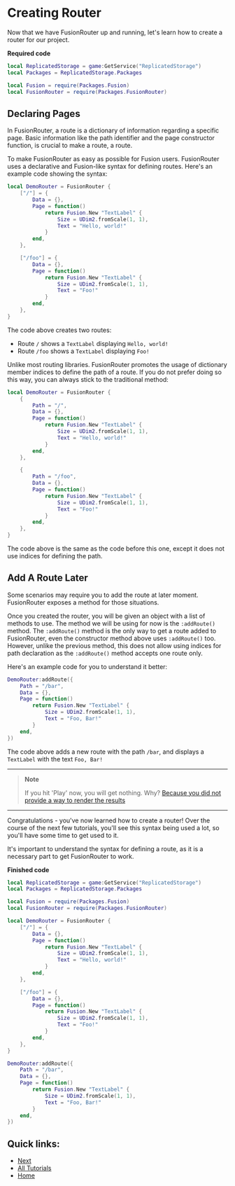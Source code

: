 # Creating Router
Now that we have FusionRouter up and running, let's learn how to create a router for our project.

**Required code**
```lua
local ReplicatedStorage = game:GetService("ReplicatedStorage")
local Packages = ReplicatedStorage.Packages

local Fusion = require(Packages.Fusion)
local FusionRouter = require(Packages.FusionRouter)
```

## Declaring Pages
In FusionRouter, a route is a dictionary of information regarding a specific page. Basic information like the path identifier and the page constructor function, is crucial to make a route, a route.

To make FusionRouter as easy as possible for Fusion users. FusionRouter uses a declarative and Fusion-like syntax for defining routes. Here's an example code showing the syntax:
```lua
local DemoRouter = FusionRouter {
    ["/"] = {
        Data = {},
        Page = function()
            return Fusion.New "TextLabel" {
                Size = UDim2.fromScale(1, 1),
                Text = "Hello, world!"
            }
        end,
    },

    ["/foo"] = {
        Data = {},
        Page = function()
            return Fusion.New "TextLabel" {
                Size = UDim2.fromScale(1, 1),
                Text = "Foo!"
            }
        end,
    },
}
```

The code above creates two routes:
- Route `/` shows a `TextLabel` displaying `Hello, world!`
- Route `/foo` shows a `TextLabel` displaying `Foo!`

Unlike most routing libraries. FusionRouter promotes the usage of dictionary member indices to define the path of a route. If you do not prefer doing so this way, you can always stick to the traditional method:

```lua
local DemoRouter = FusionRouter {
    {
        Path = "/",
        Data = {},
        Page = function()
            return Fusion.New "TextLabel" {
                Size = UDim2.fromScale(1, 1),
                Text = "Hello, world!"
            }
        end,
    },

    {
        Path = "/foo",
        Data = {},
        Page = function()
            return Fusion.New "TextLabel" {
                Size = UDim2.fromScale(1, 1),
                Text = "Foo!"
            }
        end,
    },
}
```

The code above is the same as the code before this one, except it does not use indices for defining the path.

## Add A Route Later
Some scenarios may require you to add the route at later moment. FusionRouter exposes a method for those situations.

Once you created the router, you will be given an object with a list of methods to use. The method we will be using for now is the `:addRoute()` method. The `:addRoute()` method is the only way to get a route added to FusionRouter, even the constructor method above uses `:addRoute()` too. However, unlike the previous method, this does not allow using indices for path declaration as the `:addRoute()` method accepts one route only.

Here's an example code for you to understand it better:
```lua
DemoRouter:addRoute({
    Path = "/bar",
    Data = {},
    Page = function()
        return Fusion.New "TextLabel" {
            Size = UDim2.fromScale(1, 1),
            Text = "Foo, Bar!"
        }
    end,
})
```

The code above adds a new route with the path `/bar`, and displays a `TextLabel` with the text `Foo, Bar!`

___

> **Note**
> 
> If you hit 'Play' now, you will get nothing. Why? [Because you did not provide a way to render the results](./Rendering_Pages.md)

___

Congratulations - you've now learned how to create a router! Over the course of the next few tutorials, you'll see this syntax being used a lot, so you'll have some time to get used to it.

It's important to understand the syntax for defining a route, as it is a necessary part to get FusionRouter to work.

**Finished code**
```lua
local ReplicatedStorage = game:GetService("ReplicatedStorage")
local Packages = ReplicatedStorage.Packages

local Fusion = require(Packages.Fusion)
local FusionRouter = require(Packages.FusionRouter)

local DemoRouter = FusionRouter {
    ["/"] = {
        Data = {},
        Page = function()
            return Fusion.New "TextLabel" {
                Size = UDim2.fromScale(1, 1),
                Text = "Hello, world!"
            }
        end,
    },

    ["/foo"] = {
        Data = {},
        Page = function()
            return Fusion.New "TextLabel" {
                Size = UDim2.fromScale(1, 1),
                Text = "Foo!"
            }
        end,
    },
}

DemoRouter:addRoute({
    Path = "/bar",
    Data = {},
    Page = function()
        return Fusion.New "TextLabel" {
            Size = UDim2.fromScale(1, 1),
            Text = "Foo, Bar!"
        }
    end,
})
```

## Quick links:
- [Next](./Rendering_Pages.md)
- [All Tutorials](../README.md)
- [Home](../../README.md)